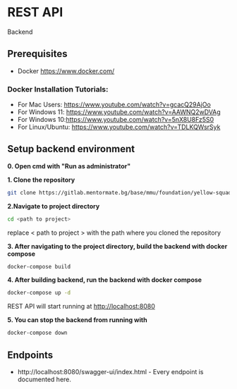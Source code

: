 # REST API

Backend

## Prerequisites

+ Docker https://www.docker.com/

### Docker Installation Tutorials:
+ For Mac Users: https://www.youtube.com/watch?v=gcacQ29AjOo
+ For Windows 11: https://www.youtube.com/watch?v=AAWNQ2wDVAg
+ For Windows 10:https://www.youtube.com/watch?v=5nX8U8Fz5S0
+ For Linux/Ubuntu: https://www.youtube.com/watch?v=TDLKQWsrSyk

## Setup backend environment
**0. Open cmd with "Run as administrator"**


**1. Clone the repository**

```bash
git clone https://gitlab.mentormate.bg/base/mmu/foundation/yellow-squad-project/back-end.git
```

**2.Navigate to project directory**
```bash
cd <path to project>
```
replace < path to project > with the path where you cloned the repository

**3. After navigating to the project directory, build the backend with docker compose**

```bash
docker-compose build
```


**4. After building backend, run the backend with docker compose**

```bash
docker-compose up -d
```
REST API will start running at <http://localhost:8080>

**5. You can stop the backend from running with**

```bash
docker-compose down
```

## Endpoints
+ http://localhost:8080/swagger-ui/index.html - Every endpoint is documented here.

